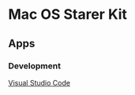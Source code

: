 # Mac OS Starer Kit



## Apps


### Development

[Visual Studio Code](https://code.visualstudio.com/download)
